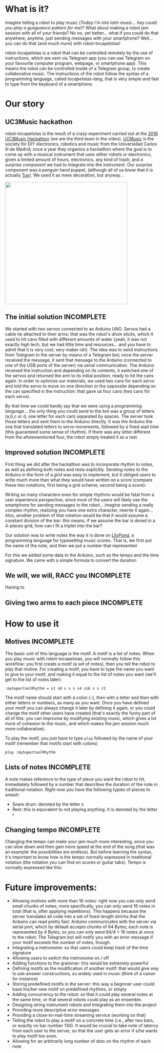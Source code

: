 # What is it?

Imagine telling a robot to play music (*Today I'm into latin music... hey could you play a guaguancó pattern for me*)? What about making a robot jam session with all of your friends? No no, yet better... what if you could do that anywhere, anytime, just sending messages with your smartphone? Well... you can do that (and much more) with robot-tocapelotas!

robot-tocapelotas is a robot that can be controlled remotely by the use of instructions, which are sent via Telegram app (you can use Telegram on your favourite computer program, webpage, or smartphone app). This means the robot can be controlled inside of a Telegram group, to create collaborative music. The instructions of the robot follow the syntax of a programming language, called *tocapelotas-lang*, that is very simple and fast to type from the keyboard of a smartphone.

# Our story

## UC3Music hackathon

robot-tocapelotas is the result of a crazy experiment carried out at the [2016 UC3Music Hackathon](https://www.youtube.com/watch?v=Jok2oPczdf8) (we are the third team in the video). [UCMusic](http://uc3music.github.io/) is the society for DIY electronics, robotics and music from the Universidad Carlos III de Madrid; once a year they organice a hackathon where the goal is to come up with a musical instrument that uses either robots or electronics, given a limited amount of hours, electronics, any kind of trash, and *a surprise component* we had to integrate into the instrument. Our surprise component was a penguin hand puppet, (although all of us know that it is actually [Tux](https://en.wikipedia.org/wiki/Tux)). We used it as mere decoration, but anyway...

<img src="https://media.makeameme.org/created/yeah-put-that.jpg" width="400">

## The initial solution INCOMPLETE

We started with two servos connected to an Arduino UNO. Servos had a cable tie attached to their arms; that was the robot's *drum sticks*, which it used to hit cans filled with different amounts of water (yeah, it was not exactly high tech, but we had little time and resources... and you have to admit that it is very cool, very maker-ish). The idea was to send instructions from Telegram to the server by means of a Telegram bot; once the server received the message, it sent that message to the Arduino (connected to one of the USB ports of the server) via serial communication. The Arduino received the instruction and depending on its contents, it switched one of the servos and returned the arm to its initial position, ready to hit the cans again. In order to optimize our materials, we used two cans for each servo and told the servo to move on one direction or the oppossite depending on the can specified in the instruction: that gave us four cans (two cans for each servo).

By that time we could hardly say that we were using a *programming language*... the only thing you could send to the bot was a group of letters (a,b,c or d, one letter for each can) separated by spaces. The server took those letters and sent them to the Arduino directly. It was the Arduino the one that translated letters to servo movements, followed by a fixed wait time (this guaranteed some sense of rhythm). If there was any letter different from the aforementioned four, the robot simply treated it as a rest.



## Improved solution INCOMPLETE

First thing we did after the hackathon was to incorporate rhythm to notes, as well as defining both notes and rests explicitly. Sending notes to the Arduino in the form of a *grid* was easy to implement, but it obliged users to write much more than what they would have written on a score (compare these two notations, first being a grid scheme, second being a score):

Writing so many characters even for simple rhythms would be fatal from a user experience perspective, since most of the users will likely use the smartphone for sending messages to the robot... imagine sending a really complex rhythm, realizing you have one extra character, rewrite it again... Also, another problem of that notation would be that it would assume a constant division of the bar: this means, if we assume the bar is divied in a 4-pieces grid, how can I fit a triplet into the bar?

Our solution was to write notes the way it is done on [LilyPond](http://lilypond.org/), a programming language for typesetting music scores. That is, we first put the name of the note, and then we put a number that represented 

For this we added some data to the Arduino, such as the tempo and the time signature. We came with a simple formula to convert the duration 

## We will, we will, RACC you INCOMPLETE

Having to

## Giving two arms to each piece INCOMPLETE

# How to use it

## Motives INCOMPLETE

The basic unit of this language is the motif. A motif is a list of notes. When you play music with robot-tocapelotas, you will normally follow this workflow: you first create a motif (a set of notes), then you tell the robot to play that motive. For creating a motif, you have to type the name you want to give to your motif, and making it equal to the list of notes you want (we'll get to the list of notes later):
```
:mySuperCoolRhythm = s1 s8 s s s s4 s16 s s r2
```
The motif name should start with a colon (```:```), then with a letter and then with either letters or numbers, as many as you want. Once you have defined your motif you can always change it later by defining it again, or you could change the motif other users have created (that's exactly the funny part of all of this: you can improvise by modifying existing music, which gives a lot more of cohesion to the music, and which makes the jam session much more collaborative).

To play the motif, you just have to type ```play``` followed by the name of your motif (remember that motifs start with colons)
```
play :mySuperCoolRhythm
```

## Lists of notes INCOMPLETE

A note makes reference to the type of piece you want the robot to hit, immediately followed by a number that describes the duration of the note in traditional notation.
Right now you have the following typies of pieces to smash:
- Snare drum: denoted by the letter *s*
- Rest: this is equivalent to not playing anything. It is denoted by the letter *r*

## Changing tempo INCOMPLETE

Changing the tempo can make your jam much more interesting, since you can slow down and then gain more speed at the end of the song (that was an example: the possibilities are endless). But before learning the syntax, it's important to know how is the tempo normally expressed in traditional notation (the notation you can find on scores or guitar tabs). Tempo is normally expressed like this:


# Future improvements:
- Allowing motives with more than 16 notes: right now you can only send small chunks of notes; more specifically, you can only send 16 notes in total (that is, after applying repetitions). This happens because the server translates all code into a set of fixed-length strinhs that the Arduino can read pretty fast. Arduino communicates with the server via serial port, which by default accepts chunks of 64 Bytes; each note is represented by 4 Bytes, so you can only send 64/4 = 16 notes at once to the robot. The Telegram bot will notify you with an error message if your motif exceeds the number of notes, though.
- Integrating a metronome: so that users could keep track of the time signature
- Allowing users to switch the metronome on / off
- Adding functions to the grammar: this would be extremely powerful
- Defining motifs as the modification of another motif: that would give way to ask-answer constructions, so widely used in music (think of a canon for instance)
- Storing predefined motifs in the server: this way a beginner user could base his/her new motif on predefined rhythms, or simply 
- Adding concurrency to the robot: so that it could play several notes at the same time, or that several robots could play as an ensemble.
- Designing string instrument robots and integrating them into the project
- Providing more descriptive error messages
- Providing a close-to-real-time streaming service (working on that)
- Telling the robot to play a motif on a concrete time (i.e., after two bars, or exactly on bar number 130). It would be crucial to take note of latency from each user to the server, so that the user gets an error if s/he wants to play motif too soon.
- Allowing for an arbitrarily long number of dots on the rhythm of each note
